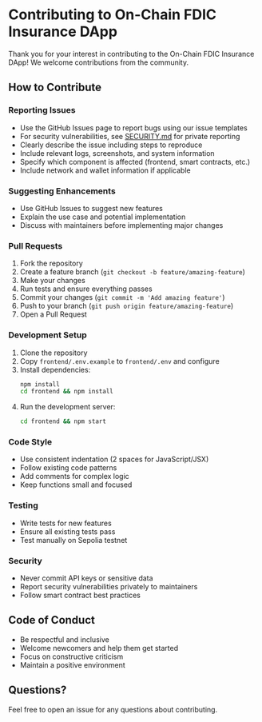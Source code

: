 # Contributing to On-Chain FDIC Insurance DApp

Thank you for your interest in contributing to the On-Chain FDIC Insurance DApp! We welcome contributions from the community.

## How to Contribute

### Reporting Issues

- Use the GitHub Issues page to report bugs using our issue templates
- For security vulnerabilities, see [SECURITY.md](./SECURITY.md) for private reporting
- Clearly describe the issue including steps to reproduce
- Include relevant logs, screenshots, and system information
- Specify which component is affected (frontend, smart contracts, etc.)
- Include network and wallet information if applicable

### Suggesting Enhancements

- Use GitHub Issues to suggest new features
- Explain the use case and potential implementation
- Discuss with maintainers before implementing major changes

### Pull Requests

1. Fork the repository
2. Create a feature branch (`git checkout -b feature/amazing-feature`)
3. Make your changes
4. Run tests and ensure everything passes
5. Commit your changes (`git commit -m 'Add amazing feature'`)
6. Push to your branch (`git push origin feature/amazing-feature`)
7. Open a Pull Request

### Development Setup

1. Clone the repository
2. Copy `frontend/.env.example` to `frontend/.env` and configure
3. Install dependencies:
   ```bash
   npm install
   cd frontend && npm install
   ```
4. Run the development server:
   ```bash
   cd frontend && npm start
   ```

### Code Style

- Use consistent indentation (2 spaces for JavaScript/JSX)
- Follow existing code patterns
- Add comments for complex logic
- Keep functions small and focused

### Testing

- Write tests for new features
- Ensure all existing tests pass
- Test manually on Sepolia testnet

### Security

- Never commit API keys or sensitive data
- Report security vulnerabilities privately to maintainers
- Follow smart contract best practices

## Code of Conduct

- Be respectful and inclusive
- Welcome newcomers and help them get started
- Focus on constructive criticism
- Maintain a positive environment

## Questions?

Feel free to open an issue for any questions about contributing.